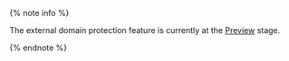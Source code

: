 {% note info %}

The external domain protection feature is currently at the [Preview](../../overview/concepts/launch-stages.md) stage.

{% endnote %}